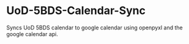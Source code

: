 # UoD-5BDS-Calendar-Sync

Syncs UoD 5BDS calendar to google calendar using openpyxl and the google calendar api.
